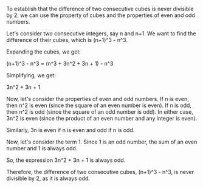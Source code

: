  To establish that the difference of two consecutive cubes is never divisible by 2, we can use the property of cubes and the properties of even and odd numbers.

Let's consider two consecutive integers, say n and n+1. We want to find the difference of their cubes, which is (n+1)^3 - n^3.

Expanding the cubes, we get:

(n+1)^3 - n^3 = (n^3 + 3n^2 + 3n + 1) - n^3

Simplifying, we get:

3n^2 + 3n + 1

Now, let's consider the properties of even and odd numbers. If n is even, then n^2 is even (since the square of an even number is even). If n is odd, then n^2 is odd (since the square of an odd number is odd). In either case, 3n^2 is even (since the product of an even number and any integer is even).

Similarly, 3n is even if n is even and odd if n is odd.

Now, let's consider the term 1. Since 1 is an odd number, the sum of an even number and 1 is always odd.

So, the expression 3n^2 + 3n + 1 is always odd.

Therefore, the difference of two consecutive cubes, (n+1)^3 - n^3, is never divisible by 2, as it is always odd.